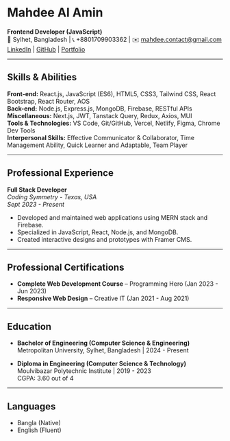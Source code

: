 # Mahdee Al Amin

**Frontend Developer (JavaScript)**  
📍 Sylhet, Bangladesh | 📞 +8801709903362 | ✉️ [mahdee.contact@gmail.com](mailto:mahdee.contact@gmail.com)  
[LinkedIn](https://www.linkedin.com/in/mahdee-al-amin) | [GitHub](https://github.com/yourusername) | [Portfolio](https://yourportfolio.com)

---

## Skills & Abilities

**Front-end:** React.js, JavaScript (ES6), HTML5, CSS3, Tailwind CSS, React Bootstrap, React Router, AOS  
**Back-end:** Node.js, Express.js, MongoDB, Firebase, RESTful APIs  
**Miscellaneous:** Next.js, JWT, Tanstack Query, Redux, Axios, MUI  
**Tools & Technologies:** VS Code, Git/GitHub, Vercel, Netlify, Figma, Chrome Dev Tools  
**Interpersonal Skills:** Effective Communicator & Collaborator, Time Management Ability, Quick Learner and Adaptable, Team Player

---

## Professional Experience

**Full Stack Developer**  
*Coding Symmetry - Texas, USA*  
*Sept 2023 - Present*
- Developed and maintained web applications using MERN stack and Firebase.
- Specialized in JavaScript, React, Node.js, and MongoDB.
- Created interactive designs and prototypes with Framer CMS.

---

## Professional Certifications

- **Complete Web Development Course** – Programming Hero (Jan 2023 - Jun 2023)  
- **Responsive Web Design** – Creative IT (Jan 2021 - Aug 2021)

---

## Education

- **Bachelor of Engineering (Computer Science & Engineering)**  
  Metropolitan University, Sylhet, Bangladesh | 2024 - Present

- **Diploma in Engineering (Computer Science & Technology)**  
  Moulvibazar Polytechnic Institute | 2019 - 2023  
  CGPA: 3.60 out of 4

---

## Languages

- Bangla (Native)
- English (Fluent)
